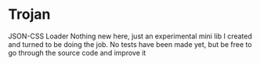 # Trojan
JSON-CSS Loader
Nothing new here, just an experimental mini lib I created and turned to be doing the job. No tests have been made yet, but be free to go through the source code and improve it

